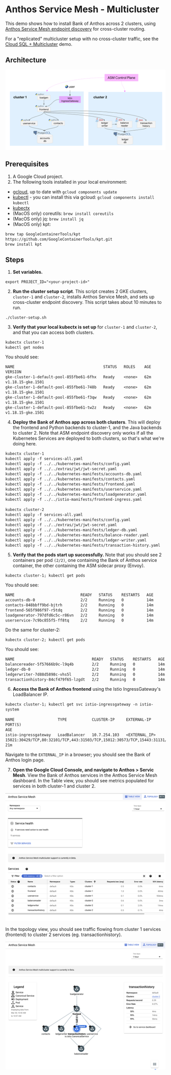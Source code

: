 # Anthos Service Mesh - Multicluster 

This demo shows how to install Bank of Anthos across 2 clusters, using [Anthos Service Mesh endpoint discovery](https://cloud.google.com/service-mesh/docs/managed-control-plane#configure_endpoint_discovery_only_for_multi-cluster_installations) for cross-cluster routing.  

For a "replicated" multicluster setup with no cross-cluster traffic, see the [Cloud SQL + Multicluster](/extras/cloudsql-multicluster) demo. 

## Architecture 

![architecture](screenshots/architecture.png)


## Prerequisites 

1. A Google Cloud project. 
2. The following tools installed in your local environment: 
- [gcloud](https://cloud.google.com/sdk/docs/install), up to date with `gcloud components update` 
- [kubectl](https://cloud.google.com/sdk/gcloud/reference/components/install) - you can install this via gcloud: `gcloud components install kubectl`
- [kubectx](https://github.com/ahmetb/kubectx#installation)
- (MacOS only) coreutils: `brew install coreutils` 
- (MacOS only) jq: `brew install jq` 
- (MacOS only) kpt: 
```
brew tap GoogleContainerTools/kpt https://github.com/GoogleContainerTools/kpt.git
brew install kpt
```

## Steps 

1. **Set variables.**

```
export PROJECT_ID="<your-project-id>" 
```

2. **Run the cluster setup script**. This script creates 2 GKE clusters, `cluster-1` and `cluster-2`, installs Anthos Service Mesh, and sets up cross-cluster endpoint discovery. This script takes about 10 minutes to run. 

```
./cluster-setup.sh
```

3. **Verify that your local kubectx is set up** for `cluster-1` and `cluster-2`, and that you can access both clusters. 

```
kubectx cluster-1 
kubectl get nodes 
```

You should see: 

```
NAME                                       STATUS   ROLES    AGE   VERSION
gke-cluster-1-default-pool-855fbe61-6fhx   Ready    <none>   62m   v1.18.15-gke.1501
gke-cluster-1-default-pool-855fbe61-748b   Ready    <none>   62m   v1.18.15-gke.1501
gke-cluster-1-default-pool-855fbe61-f3qw   Ready    <none>   62m   v1.18.15-gke.1501
gke-cluster-1-default-pool-855fbe61-tw2z   Ready    <none>   62m   v1.18.15-gke.1501
```

4. **Deploy the Bank of Anthos app across both clusters**. This will deploy the frontend and Python backends to cluster-1, and the Java backends to cluster 2. Note that ASM endpoint discovery only works if all the Kubernetes Services are deployed to both clusters, so that's what we're doing here.   

```
kubectx cluster-1 
kubectl apply -f services-all.yaml 
kubectl apply -f ../../kubernetes-manifests/config.yaml
kubectl apply -f ../../extras/jwt/jwt-secret.yaml
kubectl apply -f ../../kubernetes-manifests/accounts-db.yaml 
kubectl apply -f ../../kubernetes-manifests/contacts.yaml
kubectl apply -f ../../kubernetes-manifests/frontend.yaml
kubectl apply -f ../../kubernetes-manifests/userservice.yaml
kubectl apply -f ../../kubernetes-manifests/loadgenerator.yaml
kubectl apply -f ../../istio-manifests/frontend-ingress.yaml

kubectx cluster-2 
kubectl apply -f services-all.yaml 
kubectl apply -f ../../kubernetes-manifests/config.yaml
kubectl apply -f ../../extras/jwt/jwt-secret.yaml
kubectl apply -f ../../kubernetes-manifests/ledger-db.yaml
kubectl apply -f ../../kubernetes-manifests/balance-reader.yaml
kubectl apply -f ../../kubernetes-manifests/ledger-writer.yaml
kubectl apply -f ../../kubernetes-manifests/transaction-history.yaml
```

5. **Verify that the pods start up successfully.** Note that you should see 2 containers per pod `(2/2)`, one containing the Bank of Anthos service container, the other containing the ASM sidecar proxy (Envoy). 

```
kubectx cluster-1; kubectl get pods 
```

You should see: 

```
NAME                             READY   STATUS    RESTARTS   AGE
accounts-db-0                    2/2     Running   0          14m
contacts-848bbff9bd-bjtrh        2/2     Running   0          14m
frontend-565f986f97-r5tdq        2/2     Running   0          14m
loadgenerator-797dfd6c5c-r86vn   2/2     Running   0          14m
userservice-7c9bc855f5-ff8tq     2/2     Running   0          14m
```

Do the same for cluster-2: 

```
kubectx cluster-2; kubectl get pods 
```

You should see: 

```
NAME                                  READY   STATUS    RESTARTS   AGE
balancereader-5f57666b9c-l9q4b        2/2     Running   0          14m
ledger-db-0                           2/2     Running   0          14m
ledgerwriter-7d88d5898c-vhs5l         2/2     Running   0          14m
transactionhistory-84cf479f65-lzgdt   2/2     Running   0          14m
```

6. **Access the Bank of Anthos frontend** using the Istio IngressGateway's LoadBalancer IP. 

```
kubectx cluster-1; kubectl get svc istio-ingressgateway -n istio-system 

NAME                   TYPE           CLUSTER-IP     EXTERNAL-IP     PORT(S)                                                                      AGE
istio-ingressgateway   LoadBalancer   10.7.254.103   <EXTERNAL_IP>  15021:30429/TCP,80:32101/TCP,443:31503/TCP,15012:30573/TCP,15443:31131/TCP   21m
```

Navigate to the `EXTERNAL_IP` in a browser; you should see the Bank of Anthos login page. 

7. **Open the Google Cloud Console, and navigate to Anthos > Servic Mesh**. View the Bank of Anthos services in the Anthos Service Mesh dashboard. In the Table view, you should see metrics populated for services in both cluster-1 and cluster 2. 

![table](screenshots/asm-table.png)


In the topology view, you should see traffic flowing from cluster 1 services (frontend) to cluster 2 services (eg. transactionhistory). 

![topology](screenshots/asm-topology.png)
